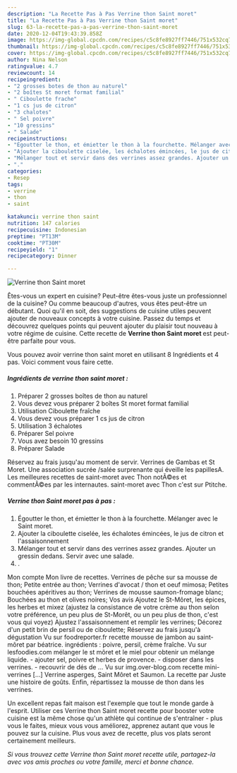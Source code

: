 ```yaml
---
description: "La Recette Pas à Pas Verrine thon Saint moret"
title: "La Recette Pas à Pas Verrine thon Saint moret"
slug: 63-la-recette-pas-a-pas-verrine-thon-saint-moret
date: 2020-12-04T19:43:39.858Z
image: https://img-global.cpcdn.com/recipes/c5c8fe8927ff7446/751x532cq70/verrine-thon-saint-moret-photo-principale-de-la-recette.jpg
thumbnail: https://img-global.cpcdn.com/recipes/c5c8fe8927ff7446/751x532cq70/verrine-thon-saint-moret-photo-principale-de-la-recette.jpg
cover: https://img-global.cpcdn.com/recipes/c5c8fe8927ff7446/751x532cq70/verrine-thon-saint-moret-photo-principale-de-la-recette.jpg
author: Nina Nelson
ratingvalue: 4.7
reviewcount: 14
recipeingredient:
- "2 grosses botes de thon au naturel"
- "2 boîtes St moret format familial"
- " Ciboulette frache"
- "1 cs jus de citron"
- "3 chalotes"
- " Sel poivre"
- "10 gressins"
- " Salade"
recipeinstructions:
- "Égoutter le thon, et émietter le thon à la fourchette. Mélanger avec le Saint moret."
- "Ajouter la ciboulette ciselée, les échalotes émincées, le jus de citron et l&#39;assaisonnement"
- "Mélanger tout et servir dans des verrines assez grandes. Ajouter un gressin dedans. Servir avec une salade."
- "."
categories:
- Resep
tags:
- verrine
- thon
- saint

katakunci: verrine thon saint 
nutrition: 147 calories
recipecuisine: Indonesian
preptime: "PT13M"
cooktime: "PT30M"
recipeyield: "1"
recipecategory: Dinner

---
```



![Verrine thon Saint moret](https://img-global.cpcdn.com/recipes/c5c8fe8927ff7446/751x532cq70/verrine-thon-saint-moret-photo-principale-de-la-recette.jpg)

Êtes-vous un expert en cuisine? Peut-être êtes-vous juste un professionnel de la cuisine? Ou comme beaucoup d'autres, vous êtes peut-être un débutant. Quoi qu'il en soit, des suggestions de cuisine utiles peuvent ajouter de nouveaux concepts à votre cuisine. Passez du temps et découvrez quelques points qui peuvent ajouter du plaisir tout nouveau à votre régime de cuisine. Cette recette de <strong> Verrine thon Saint moret </strong> est peut-être parfaite pour vous.

<!--inarticleads1-->

Vous pouvez avoir verrine thon saint moret en utilisant 8 Ingrédients et 4 pas. Voici comment vous faire cette.

##### Ingrédients de verrine thon saint moret :

1. Préparer 2 grosses boîtes de thon au naturel
1. Vous devez vous préparer 2 boîtes St moret format familial
1. Utilisation  Ciboulette fraîche
1. Vous devez vous préparer 1 cs jus de citron
1. Utilisation 3 échalotes
1. Préparer  Sel poivre
1. Vous avez besoin 10 gressins
1. Préparer  Salade


Réservez au frais jusqu&#39;au moment de servir. Verrines de Gambas et St Moret. Une association sucrée /salée surprenante qui éveille les papillesA. Les meilleures recettes de saint-moret avec Thon notÃ©es et commentÃ©es par les internautes. saint-moret avec Thon c&#39;est sur Ptitche. 

<!--inarticleads2-->

##### Verrine thon Saint moret pas à pas :

1. Égoutter le thon, et émietter le thon à la fourchette. Mélanger avec le Saint moret.
1. Ajouter la ciboulette ciselée, les échalotes émincées, le jus de citron et l&#39;assaisonnement
1. Mélanger tout et servir dans des verrines assez grandes. Ajouter un gressin dedans. Servir avec une salade.
1. .


Mon compte Mon livre de recettes. Verrines de pêche sur sa mousse de thon; Petite entrée au thon; Verrines d&#39;avocat / thon et oeuf mimosa; Petites bouchées apéritives au thon; Verrines de mousse saumon-fromage blanc; Bouchées au thon et olives noires; Vos avis Ajoutez le St-Môret, les épices, les herbes et mixez (ajustez la consistance de votre crème au thon selon votre préférence, un peu plus de St-Morêt, ou un peu plus de thon, c&#39;est vous qui voyez) Ajustez l&#39;assaisonnement et remplir les verrines; Décorez d&#39;un petit brin de persil ou de ciboulette; Réservez au frais jusqu&#39;à dégustation Vu sur foodreporter.fr recette mousse de jambon au saint-môret par béatrice. ingrédients : poivre, persil, crème fraîche. Vu sur lesfoodies.com mélanger le st môret et le miel pour obtenir un mélange liquide. - ajouter sel, poivre et herbes de provence. - disposer dans les verrines. - recouvrir de dés de … Vu sur img.over-blog.com recette mini-verrines […] Verrine asperges, Saint Môret et Saumon. La recette par Juste une histoire de goûts. Enfin, répartissez la mousse de thon dans les verrines. 

<!--inarticleads1-->

<p>
Un excellent repas fait maison est l'exemple que tout le monde garde à l'esprit. Utiliser ces Verrine thon Saint moret recette pour booster votre cuisine est la même chose qu'un athlète qui continue de s'entraîner - plus vous le faites, mieux vous vous améliorez, apprenez autant que vous le pouvez sur la cuisine. Plus vous avez de recette, plus vos plats seront certainement meilleurs.
</p>

<p>
<i>Si vous trouvez cette Verrine thon Saint moret recette utile, partagez-la avec vos amis proches ou votre famille, merci et bonne chance.</i>
</p>
